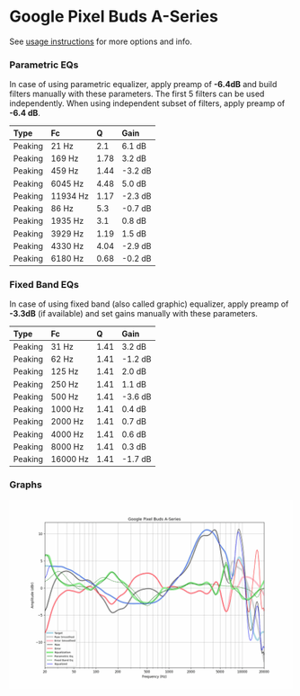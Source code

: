 # Google Pixel Buds A-Series
See [usage instructions](https://github.com/jaakkopasanen/AutoEq#usage) for more options and info.

### Parametric EQs
In case of using parametric equalizer, apply preamp of **-6.4dB** and build filters manually
with these parameters. The first 5 filters can be used independently.
When using independent subset of filters, apply preamp of **-6.4 dB**.

| Type    | Fc       |    Q | Gain    |
|:--------|:---------|:-----|:--------|
| Peaking | 21 Hz    | 2.1  | 6.1 dB  |
| Peaking | 169 Hz   | 1.78 | 3.2 dB  |
| Peaking | 459 Hz   | 1.44 | -3.2 dB |
| Peaking | 6045 Hz  | 4.48 | 5.0 dB  |
| Peaking | 11934 Hz | 1.17 | -2.3 dB |
| Peaking | 86 Hz    | 5.3  | -0.7 dB |
| Peaking | 1935 Hz  | 3.1  | 0.8 dB  |
| Peaking | 3929 Hz  | 1.19 | 1.5 dB  |
| Peaking | 4330 Hz  | 4.04 | -2.9 dB |
| Peaking | 6180 Hz  | 0.68 | -0.2 dB |

### Fixed Band EQs
In case of using fixed band (also called graphic) equalizer, apply preamp of **-3.3dB**
(if available) and set gains manually with these parameters.

| Type    | Fc       |    Q | Gain    |
|:--------|:---------|:-----|:--------|
| Peaking | 31 Hz    | 1.41 | 3.2 dB  |
| Peaking | 62 Hz    | 1.41 | -1.2 dB |
| Peaking | 125 Hz   | 1.41 | 2.0 dB  |
| Peaking | 250 Hz   | 1.41 | 1.1 dB  |
| Peaking | 500 Hz   | 1.41 | -3.6 dB |
| Peaking | 1000 Hz  | 1.41 | 0.4 dB  |
| Peaking | 2000 Hz  | 1.41 | 0.7 dB  |
| Peaking | 4000 Hz  | 1.41 | 0.6 dB  |
| Peaking | 8000 Hz  | 1.41 | 0.3 dB  |
| Peaking | 16000 Hz | 1.41 | -1.7 dB |

### Graphs
![](./Google%20Pixel%20Buds%20A-Series.png)